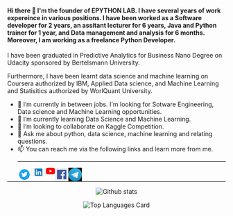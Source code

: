 #### Hi there 👋 I'm the founder of EPYTHON LAB. I have several years of work expereince in various positions. I have been worked as a Software developer for 2 years, an assitant lecturer for 6 years, Java and Python trainer for 1 year, and Data management and analysis for 6 months. Moreover, I am working as a freelance Python Developer.

I have been graduated in Predictive Analytics for Business Nano Degree on Udacity sponsored by Bertelsmann University. 

Furthermore, I have been learnt data science and machine learning on Coursera authorized by IBM, Applied Data science, and Machine Learning and Statisitics authorized by WorlQuant University.
<!--
**epythonlab/epythonlab** is a ✨ _special_ ✨ repository because its `README.md` (this file) appears on your GitHub profile.
-->

- 🔭 I’m currently in between jobs. I'm looking for Sotware Engineering, Data science and Machine Learning opportunities.
- 🌱 I’m currently learning Data Science and Machine Learning.
- 👯 I’m looking to collaborate on Kaggle Competition.
- 💬 Ask me about python, data science, machine learning and relating questions.
- 📫 You can reach me via the following links and learn more from me.
  <hr>
  <div align="center"><a href="https://www.twitter.com/dejenetechane">
  <img align="left" alt="EPYTHON LAB | Twitter" width="31px" src="https://raw.githubusercontent.com/epythonlab/epythonlab/master/twitter.png"/>
</a>
   <div align="center"><a href="https://www.linkedin/in/dejenetechane">
  <img align="left" alt="EPYTHON LAB | LinkedIn" width="34px" src="https://raw.githubusercontent.com/epythonlab/epythonlab/master/linkedin.png"/>
</a>
 <div align="center"><a href="https://www.youtube.com/c/epythonlab">
  <img align="left" alt="EPYTHON LAB | Youtube" width="21px" src="https://raw.githubusercontent.com/epythonlab/epythonlab/master/youtube_social_icon_red.png"/>
</a>
<a href="https://www.facebook.com/epythonlab">
  <img align="left" alt="EPYTHON LAB" width="31px" src="https://raw.githubusercontent.com/epythonlab/epythonlab/master/facebook.png"/>
</a>
<a href="https://t.me/epythonlab/">
  <img align="left" alt="EPYTHON LAB" width="31px" src="https://raw.githubusercontent.com/epythonlab/epythonlab/master/telegram.jpg"/>
</a></div>

<br />
<hr>

![Github stats](https://github-readme-stats.vercel.app/api?username=epythonlab&theme=highcontrast&show_icons=true&count_private=true)

![Top Languages Card](https://github-readme-stats.vercel.app/api/top-langs/?username=epythonlab&layout=compact)
